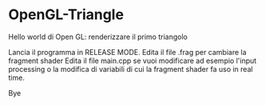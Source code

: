 # OpenGL-Triangle
Hello world di Open GL: renderizzare il primo triangolo

Lancia il programma in RELEASE MODE. 
Edita il file .frag per cambiare la fragment shader 
Edita il file main.cpp se vuoi modificare ad esempio l'input processing o la modifica di variabili di cui la fragment shader fa uso in real time.

Bye

